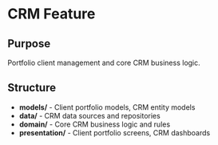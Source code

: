 # CRM Feature

## Purpose
Portfolio client management and core CRM business logic.

## Structure
- **models/** - Client portfolio models, CRM entity models
- **data/** - CRM data sources and repositories
- **domain/** - Core CRM business logic and rules
- **presentation/** - Client portfolio screens, CRM dashboards
